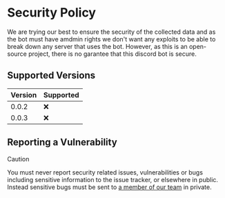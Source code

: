 # Security Policy
We are trying our best to ensure the security of the collected data and as the bot must have amdmin rights we don't want any exploits to be able to break down any server that uses the bot.
However, as this is an open-source project, there is no garantee that this discord bot is secure.

## Supported Versions

| Version | Supported          |
| ------- | ------------------ |
| 0.0.2   | :x:                |
| 0.0.3   | :x:                |

## Reporting a Vulnerability
> [!CAUTION]
> You must never report security related issues, vulnerabilities or bugs including sensitive information to the issue tracker, or elsewhere in public. Instead sensitive bugs must be sent to [a member of our team](README.md#who-are-we-) in private.

